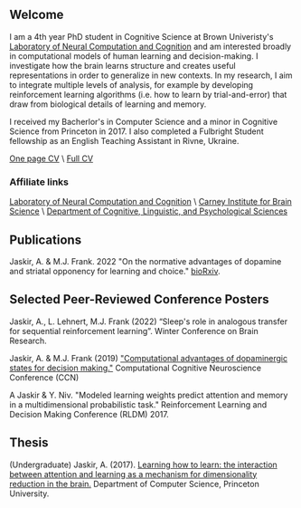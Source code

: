 ## Welcome

I am a 4th year PhD student in Cognitive Science at Brown Univeristy's [Laboratory of Neural Computation and Cognition](https://www.lnccbrown.com/) and am interested broadly in computational models of human learning and decision-making. I investigate how the brain learns structure and creates useful representations in order to generalize in new contexts.  In my research, I aim to integrate multiple levels of analysis, for example by developing reinforcement learning algorithms (i.e. how to learn by trial-and-error) that draw from biological details of learning and memory.

I received my Bacherlor's in Computer Science and a minor in Cognitive Science from Princeton in 2017. I also completed a Fulbright Student fellowship as an English Teaching Assistant in Rivne, Ukraine. 

[One page CV](/files/Jaskir_CV_onepage.pdf) \\
[Full CV](/files/Jaskir_CV.pdf)

### Affiliate links
[Laboratory of Neural Computation and Cognition](https://www.lnccbrown.com/) \\
[Carney Institute for Brain Science](https://www.brown.edu/carney/node/1) \\
[Department of Cognitive, Linguistic, and Psychological Sciences](https://www.brown.edu/academics/cognitive-linguistic-psychological-sciences/home)

## Publications

Jaskir, A. & M.J. Frank. 2022 	"On the normative advantages of dopamine and striatal opponency for learning and choice." [bioRxiv](https://www.biorxiv.org/content/10.1101/2022.03.10.483879v1).

## Selected Peer-Reviewed Conference Posters
Jaskir, A., L. Lehnert, M.J. Frank (2022) “Sleep's role in analogous transfer for sequential reinforcement learning”. Winter Conference on Brain Research.

Jaskir, A. & M.J. Frank (2019) ["Computational advantages of dopaminergic states for decision making."](https://ccneuro.org/2019/Papers/ViewPapers.asp?PaperNum=1390) Computational Cognitive Neuroscience Conference (CCN)

A Jaskir & Y. Niv. "Modeled learning weights predict attention and memory in a
multidimensional probabilistic task." Reinforcement Learning and Decision Making Conference (RLDM) 2017.

## Thesis
(Undergraduate) Jaskir, A. (2017). [Learning how to learn: the interaction between attention and learning as a mechanism for dimensionality reduction in the brain.](https://nivlab.princeton.edu/sites/default/files/jaskir_thesis.pdf) Department of Computer Science, Princeton University. 

